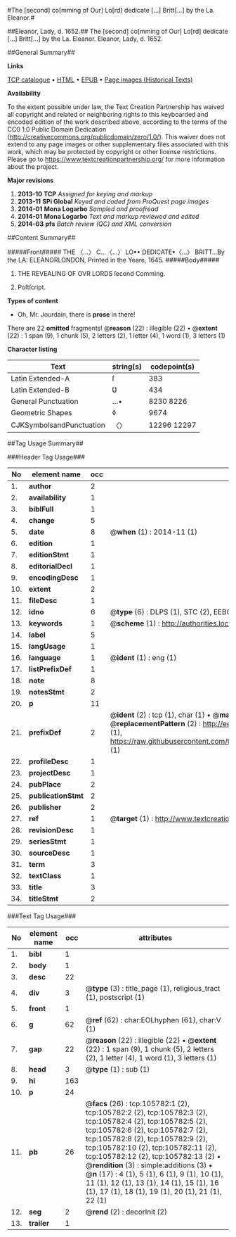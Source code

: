 #The [second] co[mming of Our] Lo[rd] dedicate [...] Britt[...] by the La. Eleanor.#

##Eleanor, Lady, d. 1652.##
The [second] co[mming of Our] Lo[rd] dedicate [...] Britt[...] by the La. Eleanor.
Eleanor, Lady, d. 1652.

##General Summary##

**Links**

[TCP catalogue](http://www.ota.ox.ac.uk/tcp/)  • 
[HTML](http://tei.it.ox.ac.uk/tcp/Texts-HTML/free/A36/A36425.html)  • 
[EPUB](http://tei.it.ox.ac.uk/tcp/Texts-EPUB/free/A36/A36425.epub) • 
[Page images (Historical Texts)](https://historicaltexts.jisc.ac.uk/eebo-17014847e)

**Availability**

To the extent possible under law, the Text Creation Partnership has waived all copyright and related or neighboring rights to this keyboarded and encoded edition of the work described above, according to the terms of the CC0 1.0 Public Domain Dedication (http://creativecommons.org/publicdomain/zero/1.0/). This waiver does not extend to any page images or other supplementary files associated with this work, which may be protected by copyright or other license restrictions. Please go to https://www.textcreationpartnership.org/ for more information about the project.

**Major revisions**

1. __2013-10__ __TCP__ *Assigned for keying and markup*
1. __2013-11__ __SPi Global__ *Keyed and coded from ProQuest page images*
1. __2014-01__ __Mona Logarbo__ *Sampled and proofread*
1. __2014-01__ __Mona Logarbo__ *Text and markup reviewed and edited*
1. __2014-03__ __pfs__ *Batch review (QC) and XML conversion*

##Content Summary##

#####Front#####
THE 〈…〉 C…〈…〉 LO•• DEDICATE•〈…〉 BRITT…By the LA: ELEANORLONDON, Printed in the Yeare, 1645.
#####Body#####

1. THE REVEALING OF OVR LORDS ſecond Comming.

1. Poſtſcript.

**Types of content**

  * Oh, Mr. Jourdain, there is **prose** in there!

There are 22 **omitted** fragments! 
 @__reason__ (22) : illegible (22)  •  @__extent__ (22) : 1 span (9), 1 chunk (5), 2 letters (2), 1 letter (4), 1 word (1), 3 letters (1)

**Character listing**


|Text|string(s)|codepoint(s)|
|---|---|---|
|Latin Extended-A|ſ|383|
|Latin Extended-B|Ʋ|434|
|General Punctuation|…•|8230 8226|
|Geometric Shapes|◊|9674|
|CJKSymbolsandPunctuation|〈〉|12296 12297|

##Tag Usage Summary##

###Header Tag Usage###

|No|element name|occ|attributes|
|---|---|---|---|
|1.|__author__|2||
|2.|__availability__|1||
|3.|__biblFull__|1||
|4.|__change__|5||
|5.|__date__|8| @__when__ (1) : 2014-11 (1)|
|6.|__edition__|1||
|7.|__editionStmt__|1||
|8.|__editorialDecl__|1||
|9.|__encodingDesc__|1||
|10.|__extent__|2||
|11.|__fileDesc__|1||
|12.|__idno__|6| @__type__ (6) : DLPS (1), STC (2), EEBO-CITATION (1), OCLC (1), VID (1)|
|13.|__keywords__|1| @__scheme__ (1) : http://authorities.loc.gov/ (1)|
|14.|__label__|5||
|15.|__langUsage__|1||
|16.|__language__|1| @__ident__ (1) : eng (1)|
|17.|__listPrefixDef__|1||
|18.|__note__|8||
|19.|__notesStmt__|2||
|20.|__p__|11||
|21.|__prefixDef__|2| @__ident__ (2) : tcp (1), char (1)  •  @__matchPattern__ (2) : ([0-9\-]+):([0-9IVX]+) (1), (.+) (1)  •  @__replacementPattern__ (2) : http://eebo.chadwyck.com/downloadtiff?vid=$1&page=$2 (1), https://raw.githubusercontent.com/textcreationpartnership/Texts/master/tcpchars.xml#$1 (1)|
|22.|__profileDesc__|1||
|23.|__projectDesc__|1||
|24.|__pubPlace__|2||
|25.|__publicationStmt__|2||
|26.|__publisher__|2||
|27.|__ref__|1| @__target__ (1) : http://www.textcreationpartnership.org/docs/. (1)|
|28.|__revisionDesc__|1||
|29.|__seriesStmt__|1||
|30.|__sourceDesc__|1||
|31.|__term__|3||
|32.|__textClass__|1||
|33.|__title__|3||
|34.|__titleStmt__|2||


###Text Tag Usage###

|No|element name|occ|attributes|
|---|---|---|---|
|1.|__bibl__|1||
|2.|__body__|1||
|3.|__desc__|22||
|4.|__div__|3| @__type__ (3) : title_page (1), religious_tract (1), postscript (1)|
|5.|__front__|1||
|6.|__g__|62| @__ref__ (62) : char:EOLhyphen (61), char:V (1)|
|7.|__gap__|22| @__reason__ (22) : illegible (22)  •  @__extent__ (22) : 1 span (9), 1 chunk (5), 2 letters (2), 1 letter (4), 1 word (1), 3 letters (1)|
|8.|__head__|3| @__type__ (1) : sub (1)|
|9.|__hi__|163||
|10.|__p__|24||
|11.|__pb__|26| @__facs__ (26) : tcp:105782:1 (2), tcp:105782:2 (2), tcp:105782:3 (2), tcp:105782:4 (2), tcp:105782:5 (2), tcp:105782:6 (2), tcp:105782:7 (2), tcp:105782:8 (2), tcp:105782:9 (2), tcp:105782:10 (2), tcp:105782:11 (2), tcp:105782:12 (2), tcp:105782:13 (2)  •  @__rendition__ (3) : simple:additions (3)  •  @__n__ (17) : 4 (1), 5 (1), 6 (1), 9 (1), 10 (1), 11 (1), 12 (1), 13 (1), 14 (1), 15 (1), 16 (1), 17 (1), 18 (1), 19 (1), 20 (1), 21 (1), 22 (1)|
|12.|__seg__|2| @__rend__ (2) : decorInit (2)|
|13.|__trailer__|1||
